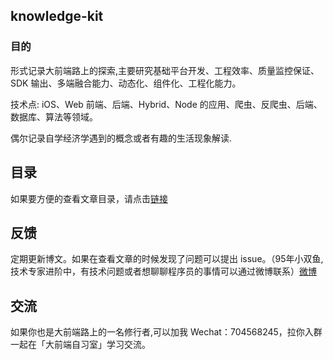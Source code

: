 ## **knowledge-kit**


### 目的

形式记录大前端路上的探索,主要研究基础平台开发、工程效率、质量监控保证、SDK 输出、多端融合能力、动态化、组件化、工程化能力。

技术点: iOS、Web 前端、后端、Hybrid、Node 的应用、爬虫、反爬虫、后端、数据库、算法等领域。

偶尔记录自学经济学遇到的概念或者有趣的生活现象解读.


## 目录

如果要方便的查看文章目录，请点击[链接](https://github.com/FantasticLBP/knowledge-kit/blob/master/SUMMARY.md)


## 反馈

定期更新博文。如果在查看文章的时候发现了问题可以提出 issue。（95年小双鱼, 技术专家进阶中，有技术问题或者想聊聊程序员的事情可以通过微博联系）[微博](http://weibo.com/u/3194053975)

## 交流

如果你也是大前端路上的一名修行者,可以加我 Wechat：704568245，拉你入群一起在「大前端自习室」学习交流。